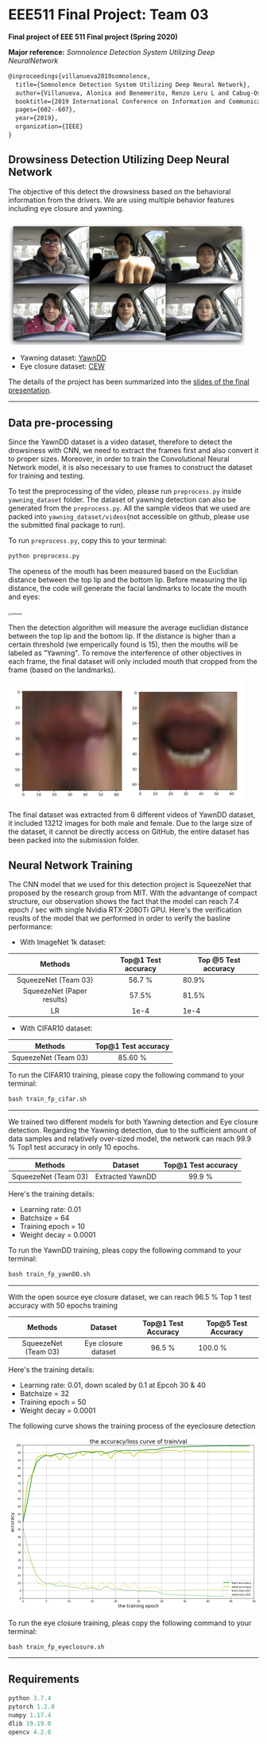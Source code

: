 # EEE511 Final Project: Team 03
**Final project of EEE 511 Final project (Spring 2020)**

**Major reference:** *Somnolence Detection System Utilizing Deep NeuralNetwork*

```latex
@inproceedings{villanueva2019somnolence,
  title={Somnolence Detection System Utilizing Deep Neural Network},
  author={Villanueva, Alonica and Benemerito, Renzo Leru L and Cabug-Os, Mark Jetro M and Chua, Royce B and Rebeca, Cyrille Kristein DC and Miranda, Menchie},
  booktitle={2019 International Conference on Information and Communications Technology (ICOIACT)},
  pages={602--607},
  year={2019},
  organization={IEEE}
}
```



## Drowsiness Detection Utilizing Deep Neural Network

The objective of this detect the drowsiness based on the behavioral information from the drivers. We are using multiple behavior features including eye closure and yawning. 

<img src="./readme_figs/frames.png" alt="frames" style="zoom:50%;" />

- Yawning dataset: [YawnDD](http://www.site.uottawa.ca/~shervin/yawning/)
- Eye closure dataset: [CEW](http://parnec.nuaa.edu.cn/xtan/data/ClosedEyeDatabases.html)

The details of the project has been summarized into the [slides of the final presentation](https://docs.google.com/presentation/d/1MrKvRLfknxsxRxQ4_F_JIcR_-DiOV8DrOQTNNWUVnHA/edit?usp=sharing). 

------

## Data pre-processing

Since the YawnDD dataset is a video dataset, therefore to detect the drowsiness with CNN, we need to extract the frames first and also convert it to proper sizes. Moreover, in order to train the Convolutional Neural Network model, it is also necessary to use frames to construct the dataset for training and testing. 

To test the preprocessing of the video, please run `preprocess.py` inside `yawning_dataset` folder. The dataset of yawning detection can also be generated from the `preprocess.py`. All the sample videos that we used are packed into  `yawning_dataset/videos`(not accessible on github, please use the submitted final package to run). 

To run `preprocess.py`, copy this to your terminal:

```python
python preprocess.py
```

The openess of the mouth has been measured based on the Euclidian distance between the top lip and the bottom lip. Before measuring the lip distance, the code will generate the facial landmarks to locate the mouth and eyes:

<img src="./yawning_dataset/frames/landmarks.png" alt="landmarks" style="zoom:33%;" />

Then the detection algorithm will measure the average euclidian distance between the top lip and the bottom lip. If the distance is higher than a certain threshold (we emperically found is 15), then the mouths will be labeled as "Yawning". To remove the interference of other objectives in each frame, the final dataset will only included mouth that cropped from the frame (based on the landmarks).

<img src="./readme_figs/cropped_mouths.png" alt="cropped_mouths" style="zoom:50%;" />

The final dataset was extracted from 6 different videos of YawnDD dataset, it included 13212 images for both male and female. Due to the large size of the dataset, it cannot be directly access on GitHub, the entire dataset has been packed into the submission folder.

## Neural Network Training

The CNN model that we used for this detection project is SqueezeNet that proposed by the research group from MIT. With the advantange of compact structure, our observation shows the fact that the model can reach 7.4 epoch / sec with single Nvidia RTX-2080Ti GPU. Here's the verification reuslts of the model that we performed in order to verify the basline performance: 

- With ImageNet 1k dataset:

|          Methods           | Top@1 Test accuracy | Top @5 Test accuracy |
| :------------------------: | :-----------------: | -------------------- |
|    SqueezeNet (Team 03)    |       56.7 %        | 80.9%                |
| SqueezeNet (Paper results) |        57.5%        | 81.5%                |
|             LR             |        1e-4         | 1e-4                 |

- With CIFAR10 dataset:

|       Methods        | Top@1 Test accuracy |
| :------------------: | :-----------------: |
| SqueezeNet (Team 03) |       85.60 %       |

To run the CIFAR10 training, please copy the following command to your terminal:

```python
bash train_fp_cifar.sh
```

------

We trained two different models for both Yawning detection and Eye closure detection. Regarding the Yawning detection, due to the sufficient amount of data samples and relatively over-sized model, the network can reach 99.9 % Top1 test accuracy in only 10 epochs.

|       Methods        |     Dataset      | Top@1 Test accuracy |
| :------------------: | :--------------: | :-----------------: |
| SqueezeNet (Team 03) | Extracted YawnDD |       99.9 %        |

Here's the training details:

- Learning rate: 0.01
- Batchsize = 64
- Training epoch = 10
- Weight decay = 0.0001

To run the YawnDD training, pleas copy the following command to your terminal:

```python
bash train_fp_yawnDD.sh
```



------

With the open source eye closure dataset, we can reach 96.5 % Top 1 test accuracy with 50 epochs training

|       Methods        |       Dataset       | Top@1 Test Accuracy | Top@5 Test Accuracy |
| :------------------: | :-----------------: | :-----------------: | ------------------- |
| SqueezeNet (Team 03) | Eye closure dataset |       96.5 %        | 100.0 %             |

Here's the training details:

- Learning rate: 0.01, down scaled by 0.1 at Epcoh 30 & 40
- Batchsize = 32
- Training epoch = 50
- Weight decay = 0.0001

The following curve shows the training process of the eyeclosure detection

<img src="./readme_figs/curve_eyeclosure.png" alt="curve_eyeclosure" style="zoom:50%;" />

To run the eye closure training, pleas copy the following command to your terminal:

```python
bash train_fp_eyeclosure.sh
```

------

## Requirements

```python
python 3.7.4
pytorch 1.2.0
numpy 1.17.4
dlib 19.19.0
opencv 4.2.0
```

